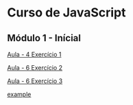 # Curso de JavaScript

## Módulo 1 - Inícial

[Aula - 4 Exercício 1](/cv/Aula-04/0001.html)

[Aula - 6 Exercício 2](/cv/Aula-06/0002.html)

[Aula - 6 Exercício 3](/cv/Aula-06/0004.html)

 <a href="cv/Aula-04/0001.html" target="_blank">example</a>
